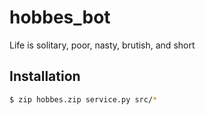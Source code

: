 # hobbes_bot
Life is solitary, poor, nasty, brutish, and short

## Installation
```bash
$ zip hobbes.zip service.py src/*
```

